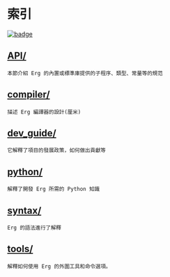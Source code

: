 # 索引

[![badge](https://img.shields.io/endpoint.svg?url=https%3A%2F%2Fgezf7g7pd5.execute-api.ap-northeast-1.amazonaws.com%2Fdefault%2Fsource_up_to_date%3Fowner%3Derg-lang%26repos%3Derg%26ref%3Dmain%26path%3Ddoc/EN/index.md%26commit_hash%3Deccd113c1512076c367fb87ea73406f91ff83ba7)](https://gezf7g7pd5.execute-api.ap-northeast-1.amazonaws.com/default/source_up_to_date?owner=erg-lang&repos=erg&ref=main&path=doc/EN/index.md&commit_hash=eccd113c1512076c367fb87ea73406f91ff83ba7)

## [API/](./API/index.md)

    本節介紹 Erg 的內置或標準庫提供的子程序、類型、常量等的規范

## [compiler/](./compiler/index.md)

    描述 Erg 編譯器的設計(厘米)

## [dev_guide/](./dev_guide/index.md)

    它解釋了項目的發展政策，如何做出貢獻等

## [python/](./python/index.md)

    解釋了開發 Erg 所需的 Python 知識

## [syntax/](./syntax/00_basic.md)

    Erg 的語法進行了解釋

## [tools/](./tools/index.md)

    解釋如何使用 Erg 的外圍工具和命令選項。